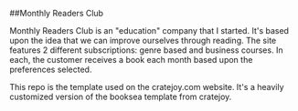 ##Monthly Readers Club

Monthly Readers Club is an "education" company that I started.  It's based upon the idea that we can improve ourselves through reading.  The site features 2 different subscriptions: genre based and business courses.  In each, the customer receives a book each month based upon the preferences selected.

This repo is the template used on the cratejoy.com website.  It's a heavily customized version of the booksea template from cratejoy.  

